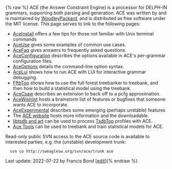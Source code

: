 {% raw %}
ACE (the Answer Constraint Engine) is a processor for DELPH-IN grammars,
supporting both parsing and generation. ACE was written by and is
maintained by [WoodleyPackard](/WoodleyPackard), and is distributed as
free software under the MIT license. This page serves to link to the
following pages:

- [AceInstall](../AceInstall) offers a few tips for those not familiar
with Unix terminal commands
- [AceUse](../AceUse) gives some examples of common use cases.
- [AceFaq](../AceFaq) gives answers to frequently asked questions.
- [AceConfiguration](../AceConfiguration) describes the options available
in ACE's per-grammar configuration files.
- [AceOptions](../AceOptions) details the command-line option syntax.
- [AceLui](../AceLui) shows how to run ACE with LUI for interactive
grammar debugging.
- [FftbTop](../FftbTop) shows how to use the full forest treebanker
to treebank, and then how to build a statistical model using the
treebank.
- [AceCsaw](../AceCsaw) describes an extension to back off to a pcfg
approximation.
- [AceWishlist](../AceWishlist) hosts a brainstorm list of features or
bugfixes that someone wants ACE to incorporate.
- [AceExperimental](../AceExperimental) describes some emerging (perhaps
unstable) features
- The [ACE website](http://sweaglesw.org/linguistics/ace/) hosts more
information and the downloadable.
- [libtsdb and art](http://sweaglesw.org/linguistics/libtsdb/) can be
used to process [TsdbTop](../TsdbTop) profiles with ACE.
- [Ace Tools](http://sweaglesw.org/linguistics/acetools/) can be
used to treebank and train statistical models for ACE.

Read-only public SVN access to the ACE source code is available to
interested parties, e.g. the (unstable) development trunk:

      svn co http://sweaglesw.org/svn/ace/trunk ace

Last update: 2022-07-22 by Francis Bond [[edit](https://github.com/delph-in/docs/wiki/AceTop/_edit)]{% endraw %}